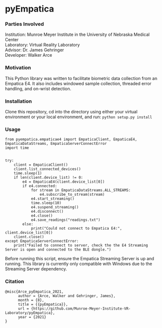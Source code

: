 # pyEmpatica

### Parties Involved
Institution: Munroe Meyer Institute in the University of Nebraska Medical Center<br>
Laboratory: Virtual Reality Laboratory<br>
Advisor: Dr. James Gehringer<br>
Developer: Walker Arce<br>

### Motivation
This Python library was written to facilitate biometric data collection from an Empatica E4.  It also includes windowed sample collection, threaded error handling, and on-wrist detection.

### Installation
Clone this repository, cd into the directory using either your virtual environment or your local environment, and run:
`python setup.py install`

### Usage
```
from pyempatica.empaticae4 import EmpaticaClient, EmpaticaE4, EmpaticaDataStreams, EmpaticaServerConnectError
import time


try:
    client = EmpaticaClient()
    client.list_connected_devices()
    time.sleep(1)
    if len(client.device_list) != 0:
        e4 = EmpaticaE4(client.device_list[0])
        if e4.connected:
            for stream in EmpaticaDataStreams.ALL_STREAMS:
                e4.subscribe_to_stream(stream)
            e4.start_streaming()
            time.sleep(10)
            e4.suspend_streaming()
            e4.disconnect()
            e4.close()
            e4.save_readings("readings.txt")
        else:
            print("Could not connect to Empatica E4:", client.device_list[0])
    client.close()
except EmpaticaServerConnectError:
    print("Failed to connect to server, check the the E4 Streaming Server is open and connected to the BLE dongle.")
```

Before running this script, ensure the Empatica Streaming Server is up and running.  This library is currently only compatible with Windows due to the Streaming Server dependency.

### Citation
```
@misc{Arce_pyEmpatica_2021,
      author = {Arce, Walker and Gehringer, James},
      month = {8},
      title = {{pyEmpatica}},
      url = {https://github.com/Munroe-Meyer-Institute-VR-Laboratory/pyEmpatica},
      year = {2021}
}
```
